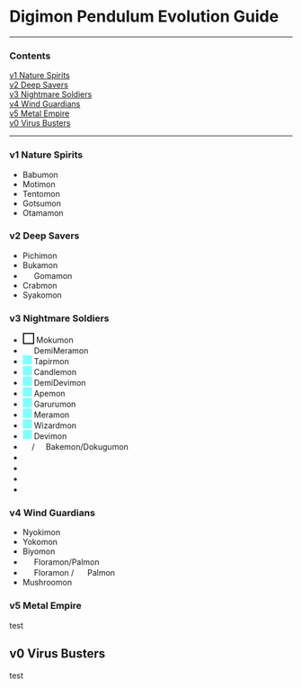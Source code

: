 # Digimon Pendulum Evolution Guide
-----
### Contents

[v1 Nature Spirits](#v1-nature-spirits)  
[v2 Deep Savers](#v2-deep-savers)  
[v3 Nightmare Soldiers](#v3-nightmare-soldiers)  
[v4 Wind Guardians](#v4-wind-guardians)  
[v5 Metal Empire](#v5-metal-empire)  
[v0 Virus Busters](#v0-virus-busters)  

-----

### v1 Nature Spirits

- Babumon
- Motimon
- Tentomon
- Gotsumon
- Otamamon

### v2 Deep Savers

- Pichimon
- Bukamon
- <img src="{{site.baseurl}}/hosting/digimon-lcd-colored/goma.png" width="16" height="16"> Gomamon
- Crabmon
- Syakomon

### v3 Nightmare Soldiers

- <img src="{{site.baseurl}}/hosting/digimon-lcd-colored/moku.png" width="16" height="16" style="background-color:#FFFFFF80;" border="2" border-color="red;"> Mokumon
- <img src="{{site.baseurl}}/hosting/digimon-lcd-colored/demimera.png" width="16" height="16" style="background-color:#FFFFFF80;"> DemiMeramon
- <img src="{{site.baseurl}}/hosting/digimon-lcd-colored/baku.png" width="16" height="16" style="background-color:#80FFFFFF;"> Tapirmon
- <img src="{{site.baseurl}}/hosting/digimon-lcd-colored/candle.png" width="16" height="16" style="background-color:#80FFFFFF;"> Candlemon
- <img src="{{site.baseurl}}/hosting/digimon-lcd-colored/demidevi.png" width="16" height="16" style="background-color:#80FFFFFF;"> DemiDevimon
- <img src="{{site.baseurl}}/hosting/digimon-lcd-colored/ape.png" width="16" height="16" style="background-color:#80FFFFFF;"> Apemon
- <img src="{{site.baseurl}}/hosting/digimon-lcd-colored/garuru.png" width="16" height="16" style="background-color:#80FFFFFF;"> Garurumon
- <img src="{{site.baseurl}}/hosting/digimon-lcd-colored/mera.png" width="16" height="16" style="background-color:#80FFFFFF;"> Meramon
- <img src="{{site.baseurl}}/hosting/digimon-lcd-colored/wizard.png" width="16" height="16" style="background-color:#80FFFFFF;"> Wizardmon
- <img src="{{site.baseurl}}/hosting/digimon-lcd-colored/devi.png" width="16" height="16" style="background-color:#80FFFFFF;"> Devimon
- <img src="{{site.baseurl}}/hosting/digimon-lcd-colored/bake.png" width="16" height="16">/<img src="{{site.baseurl}}/hosting/digimon-lcd-colored/dokugu.png" width="16" height="16"> Bakemon/Dokugumon
- <img src="{{site.baseurl}}/hosting/digimon-lcd-colored/.png" width="16" height="16">
- <img src="{{site.baseurl}}/hosting/digimon-lcd-colored/.png" width="16" height="16">
- <img src="{{site.baseurl}}/hosting/digimon-lcd-colored/.png" width="16" height="16">
- <img src="{{site.baseurl}}/hosting/digimon-lcd-colored/.png" width="16" height="16">

### v4 Wind Guardians

- Nyokimon
- Yokomon
- Biyomon
- <img src="{{site.baseurl}}/hosting/digimon-lcd-colored/flora.png" width="16" height="16"> Floramon/Palmon <img src="{{site.baseurl}}/hosting/digimon-lcd-colored/pal.png" width="16" height="16">
- <img src="{{site.baseurl}}/hosting/digimon-lcd-colored/flora.png" width="16" height="16"> Floramon / <img src="{{site.baseurl}}/hosting/digimon-lcd-colored/pal.png" width="16" height="16"> Palmon
- Mushroomon

### v5 Metal Empire

test

## v0 Virus Busters

test
